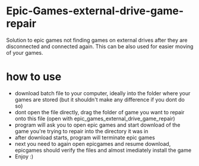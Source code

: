 # Epic-Games-external-drive-game-repair

Solution to epic games not finding games on external drives after they are disconnected and connected again.
This can be also used for easier moving of your games.

# how to use
- download batch file to your computer, ideally into the folder where your games are stored (but it shouldn't make any difference if you dont do so)
- dont open the file directly, drag the folder of game you want to repair onto this file (open with epic_games_external_drive_game_repair)
- program will ask you to open epic games and start download of the game you're trying to repair into the directory it was in
- after download starts, program will terminate epic games
- next you need to again open epicgames and resume download, epicgames should verify the files and almost imediately install the game
- Enjoy :)
